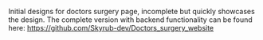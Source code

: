 Initial designs for doctors surgery page, incomplete but quickly showcases the design. The complete version with backend functionality can be found here: https://github.com/Skyrub-dev/Doctors_surgery_website
